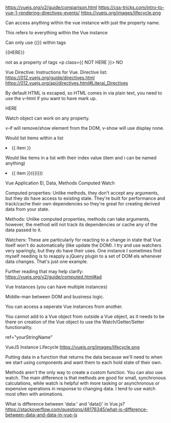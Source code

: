 https://vuejs.org/v2/guide/comparison.html
https://css-tricks.com/intro-to-vue-1-rendering-directives-events/
https://vuejs.org/images/lifecycle.png

Can access anything within the vue instance with just the property name.

This refers to everything within the Vue instance

Can only use {{}} within tags <p>{{HERE}}</p> not as a property of tags <p class={{ NOT HERE }}> NO </p>

Vue Directive: Instructions for Vue.
Directive list: https://012.vuejs.org/guide/directives.html
https://012.vuejs.org/api/directives.html#Literal_Directives

By default HTML is escaped, so HTML comes in via plain text, you need to use the v-html if you want to have mark up. <p :html="item.example">HERE</p>

Watch object can work on any property.

v-if will remove/show element from the DOM, v-show will use display none.

Would list items within a list
<li v-for="item in ingredients">{{ item }}</li>

Would like items in a list with their index value (item and i can be named anything)
<li v-for="(item, i) in ingredients">{{ item }}({{i}})</li>

Vue Application
El,
Data,
Methods
Computed
Watch

Computed properties:
Unlike methods, they don't accept any arguments, but they do have access to existing state. They're built for performance and track/cache their own dependencies so they're great for creating derived data from your state.

Methods:
Unlike computed properties, methods can take arguments, however, the method will not track its dependencies or cache any of the data passed to it.

Watchers:
These are particularly for reacting to a change in state that Vue itself won't do automatically (like update the DOM). I try and use watchers very sparingly, but they do have their uses. One instance I sometimes find myself needing is to reapply a jQuery plugin to a set of DOM els whenever data changes. That's just one example.

Further reading that may help clarify: https://vuejs.org/v2/guide/computed.html#ad

Vue Instances (you can have multiple instances)

Middle-man between DOM and business logic.

You can access a seperate Vue instances from another.

You cannot add to a Vue object from outside a Vue object, as it needs to be there on creation of the Vue object to use the Watch/Getter/Setter functionality.

ref="yourStringName"

VueJS Instance Lifecycle
https://vuejs.org/images/lifecycle.png

Putting data in a function that returns the data because we'll need to when we start using components and want them to each hold state of their own.

Methods aren't the only way to create a custom function. You can also use watch. The main difference is that methods are good for small, synchronous calculations, while watch is helpful with more tasking or asynchronous or expensive operations in response to changing data. I tend to use watch most often with animations.

What is difference between 'data:' and 'data()' in Vue.js?
https://stackoverflow.com/questions/48176345/what-is-difference-between-data-and-data-in-vue-js

